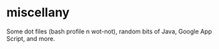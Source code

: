 miscellany
========

Some dot files (bash profile n wot-not), random bits of Java, Google App Script, and more.
